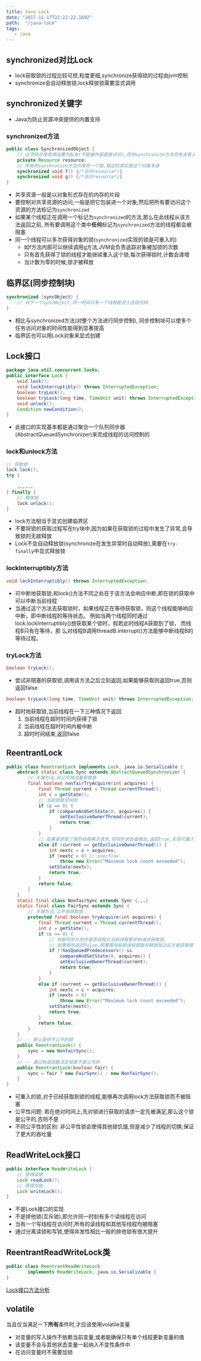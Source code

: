 ```yaml
---
title: Java Lock
date: "2017-11-17T22:22:22.169Z"
path:  "/java-lock"
tags:
   - java
---
```


## synchronized对比Lock

* lock获取锁的过程比较可控,粒度更细,synchronize获得锁的过程由jvm控制
* synchronize会自动释放锁,lock释放锁需要显式调用

## synchronized关键字
* Java为防止资源冲突提供的内置支持

### synchronized方法
```java
public class SynchronizedObject {
    // 必须将共享资源设置为私有(不能被外部直接访问),否则synchronize方法将失去意义
    private Resource resource;
    // 所有的synchronize方法共享同一个锁,锁定的其实是这个对象本身
    synchronized void f() {/*访问resource*/}
    synchronized void g() {/*访问resource*/}
}
```
- 共享资源一般是以对象形式存在的内存的片段
- 要控制对共享资源的访问,一般是把它包装进一个对象,然后把所有要访问这个资源的方法标记为`synchronized`
- 如果某个线程正在调用一个标记为`synchronized`的方法,那么在此线程从该方法返回之前,
  所有要调用这个类中**任何**标记为`synchronized`方法的线程都会被阻塞
- 同一个线程可以多次获得对象的锁(`synchronized`实现的锁是可重入的)
   - 如f方法内部可以继续调用g方法,JVM会负责追踪对象被加锁的次数
   - 只有首先获得了锁的线程才能继续重入这个锁,每次获得锁时,计数会递增
   - 当计数为零的时候,锁才被释放
   
   
## 临界区(同步控制块)
```java
synchronized (syncObject) {
    // 对于一个syncObject,同一时间只有一个线程能进入这段代码
}
```

- 相比与synchronized方法(对整个方法进行同步控制),
  同步控制块可以使多个任务访问对象的时间性能得到显著提高
- 临界区也可以用Lock对象来显式创建

## Lock接口
```java
package java.util.concurrent.locks;
public interface Lock {
    void lock();
    void lockInterruptibly() throws InterruptedException;
    boolean tryLock();
    boolean tryLock(long time, TimeUnit unit) throws InterruptedException;
    void unlock();
    Condition newCondition();
}
```
- 此接口的实现基本都是通过聚合一个队列同步器(AbstractQueuedSynchronizer)来完成线程的访问控制的

### lock和unlock方法
```java
// 获取锁
lock.lock();
try {
    
    ......
} finally {
    // 释放锁
    lock.unlock();  
}
```
- lock方法相当于显式创建临界区
- 不要将锁的获取过程写在try块中,因为如果在获取锁的过程中发生了异常,会导致锁的无故释放
- Lock不会自动释放锁(synchronize在发生异常时自动释放),需要在`try-finally`中显式释放锁

### lockInterruptibly方法
```java
void lockInterruptibly() throws InterruptedException;
```
- 可中断地获取锁,和lock()方法不同之处在于该方法会响应中断,即在锁的获取中可以中断当前线程
- 当通过这个方法去获取锁时，如果线程正在等待获取锁，则这个线程能够响应中断，即中断线程的等待状态。
  例如当两个线程同时通过lock.lockInterruptibly()想获取某个锁时，假若此时线程A获取到了锁，
  而线程B只有在等待，那 么对线程B调用threadB.interrupt()方法能够中断线程B的等待过程。

### tryLock方法
```java
boolean tryLock();
```
- 尝试非阻塞的获取锁,调用该方法之后立刻返回,如果能够获取则返回true,否则返回false

```java
boolean tryLock(long time, TimeUnit unit) throws InterruptedException;
```
- 超时地获取锁,当前线程在一下三种情况下返回
   1. 当前线程在超时时间内获得了锁
   2. 当前线程在超时时间内被中断
   3. 超时时间结束,返回false

## ReentrantLock
```java
public class ReentrantLock implements Lock, java.io.Serializable {
    abstract static class Sync extends AbstractQueuedSynchronizer {
        // 关键方法,非公平地试着获取锁
        final boolean nonfairTryAcquire(int acquires) {
            final Thread current = Thread.currentThread();
            int c = getState();
            // 当前锁是空闲的
            if (c == 0) {
                if (compareAndSetState(0, acquires)) {
                    setExclusiveOwnerThread(current);
                    return true;
                }
            }
            // 如果是获取了锁的线程再次请求,将同步状态值增加,返回true,实现可重入
            else if (current == getExclusiveOwnerThread()) {
                int nextc = c + acquires;
                if (nextc < 0) // overflow
                    throw new Error("Maximum lock count exceeded");
                setState(nextc);
                return true;
            }
            return false;
        }
    }
    static final class NonfairSync extends Sync {...}
    static final class FairSync extends Sync {
        // 关键方法,公平地获取锁
        protected final boolean tryAcquire(int acquires) {
            final Thread current = Thread.currentThread();
            int c = getState();
            if (c == 0) {
                // 判断同步队列中是否线程比当前线程更早地请求获取锁,
                // 如果有则返回false,即要等待前驱线程获取并释放锁之后才能获取锁
                if (!hasQueuedPredecessors() &&
                    compareAndSetState(0, acquires)) {
                    setExclusiveOwnerThread(current);
                    return true;
                }
            }
            else if (current == getExclusiveOwnerThread()) {
                int nextc = c + acquires;
                if (nextc < 0)
                    throw new Error("Maximum lock count exceeded");
                setState(nextc);
                return true;
            }
            return false;
        }
    }
    // -- 默认提供不公平的锁
    public ReentrantLock() {
        sync = new NonfairSync();
    }
    // -- 通过构造函数决定锁是不是公平的
    public ReentrantLock(boolean fair) {
        sync = fair ? new FairSync() : new NonfairSync();
    }
}
```
- 可重入的锁,对于已经获取到锁的线程,能够再次调用lock方法获取锁而不被阻塞
- 公平性问题: 若在绝对时间上,先对锁进行获取的请求一定先被满足,那么这个锁是公平的,否则不是
- 不同公平性的区别: 非公平性锁会使得其他锁饥饿,但是减少了线程的切换,保证了更大的吞吐量


## ReadWriteLock接口
```java
public interface ReadWriteLock {
    // 获得读锁
    Lock readLock();
    // 获得写锁
    Lock writeLock();
}
```

- 不是Lock接口的实现
- 不是排他锁(互斥锁),即允许同一时刻有多个读线程在访问
- 当有一个写线程在访问时,所有的读线程和其他写线程均被阻塞
- 通过分离读锁和写锁,使得并发性相比一般的排他锁有很大提升


## ReentrantReadWriteLock类
```java
public class ReentrantReadWriteLock
        implements ReadWriteLock, java.io.Serializable {
}
```




[Lock接口方法分析](https://github.com/pzxwhc/MineKnowContainer/issues/16)


## volatile

当且仅当满足一下**所有**条件时,才应该使用volatile变量
- 对变量的写入操作不依赖当前变量,或者能确保只有单个线程更新变量的值
- 该变量不会与其他状态变量一起纳入不变性条件中
- 在访问变量时不需要加锁